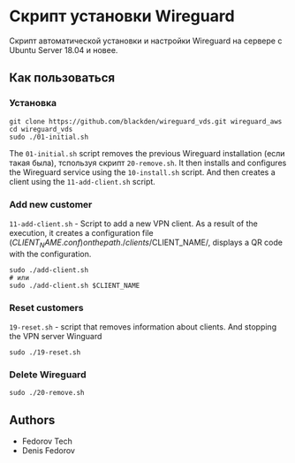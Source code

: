 # Скрипт установки Wireguard 
Скрипт автоматической установки и настройки Wireguard на сервере с Ubuntu Server 18.04 и новее.

## Как пользоваться

### Установка
```
git clone https://github.com/blackden/wireguard_vds.git wireguard_aws
cd wireguard_vds
sudo ./01-initial.sh
```

The `01-initial.sh` script removes the previous Wireguard installation (если такая была), тспользуя скрипт `20-remove.sh`. It then installs and configures the Wireguard service using the `10-install.sh` script. And then creates a client using the `11-add-client.sh` script.

### Add new customer
`11-add-client.sh` - Script to add a new VPN client. As a result of the execution, it creates a configuration file ($CLIENT_NAME.conf) on the path ./clients/$CLIENT_NAME/, displays a QR code with the configuration.

```
sudo ./add-client.sh
# или
sudo ./add-client.sh $CLIENT_NAME
```

### Reset customers
`19-reset.sh` - script that removes information about clients. And stopping the VPN server Winguard
```
sudo ./19-reset.sh
```

### Delete Wireguard
```
sudo ./20-remove.sh
```
## Authors
- Fedorov Tech
- Denis Fedorov
